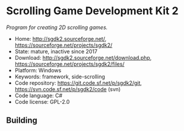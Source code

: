 # Scrolling Game Development Kit 2

_Program for creating 2D scrolling games._

- Home: http://sgdk2.sourceforge.net/, https://sourceforge.net/projects/sgdk2/
- State: mature, inactive since 2017 
- Download: http://sgdk2.sourceforge.net/download.php, https://sourceforge.net/projects/sgdk2/files/
- Platform: Windows
- Keywords: framework, side-scrolling
- Code repository: https://git.code.sf.net/p/sgdk2/git, https://svn.code.sf.net/p/sgdk2/code (svn)
- Code language: C#
- Code license: GPL-2.0

## Building
